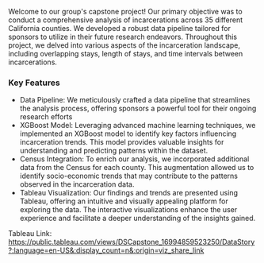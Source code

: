 Welcome to our group's capstone project! Our primary objective was to conduct a comprehensive analysis of incarcerations across 35 different California counties. We developed a robust data pipeline tailored for sponsors to utilize in their future research endeavors. Throughout this project, we delved into various aspects of the incarceration landscape, including overlapping stays, length of stays, and time intervals between incarcerations.

### Key Features

* Data Pipeline: We meticulously crafted a data pipeline that streamlines the analysis process, offering sponsors a powerful tool for their ongoing research efforts
* XGBoost Model: Leveraging advanced machine learning techniques, we implemented an XGBoost model to identify key factors influencing incarceration trends. This model provides valuable insights for understanding and predicting patterns within the dataset.
* Census Integration: To enrich our analysis, we incorporated additional data from the Census for each county. This augmentation allowed us to identify socio-economic trends that may contribute to the patterns observed in the incarceration data.
* Tableau Visualization: Our findings and trends are presented using Tableau, offering an intuitive and visually appealing platform for exploring the data. The interactive visualizations enhance the user experience and facilitate a deeper understanding of the insights gained.


Tableau Link: https://public.tableau.com/views/DSCapstone_16994859523250/DataStory?:language=en-US&:display_count=n&:origin=viz_share_link
